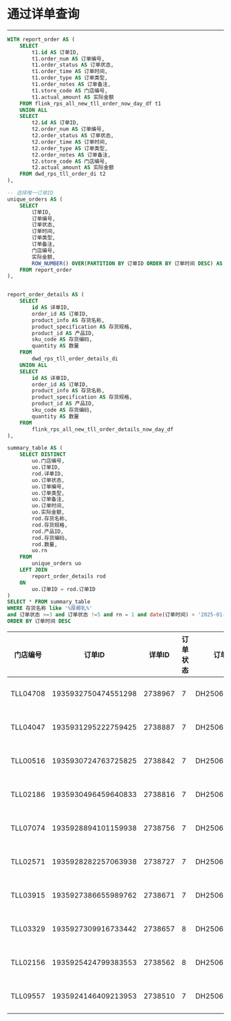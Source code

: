 # 通过详单查询

---


```sql
WITH report_order AS (
    SELECT 
        t1.id AS 订单ID,
        t1.order_num AS 订单编号,
        t1.order_status AS 订单状态,
        t1.order_time AS 订单时间,
        t1.order_type AS 订单类型,
        t1.order_notes AS 订单备注,
        t1.store_code AS 门店编号,
        t1.actual_amount AS 实际金额
    FROM flink_rps_all_new_tll_order_now_day_df t1
    UNION ALL
    SELECT 
        t2.id AS 订单ID,
        t2.order_num AS 订单编号,
        t2.order_status AS 订单状态,
        t2.order_time AS 订单时间,
        t2.order_type AS 订单类型,
        t2.order_notes AS 订单备注,
        t2.store_code AS 门店编号,
        t2.actual_amount AS 实际金额
    FROM dwd_rps_tll_order_di t2      
),

-- 选择唯一订单ID
unique_orders AS (
    SELECT 
        订单ID,
        订单编号,
        订单状态,
        订单时间,
        订单类型,
        订单备注,
        门店编号,
        实际金额,
        ROW_NUMBER() OVER(PARTITION BY 订单ID ORDER BY 订单时间 DESC) AS rn
    FROM report_order
),


report_order_details AS (
    SELECT 
        id AS 详单ID,
        order_id AS 订单ID,
        product_info AS 存货名称,
        product_specification AS 存货规格,
        product_id AS 产品ID,
        sku_code AS 存货编码,
        quantity AS 数量
    FROM 
        dwd_rps_tll_order_details_di
    UNION ALL
    SELECT 
        id AS 详单ID,
        order_id AS 订单ID,
        product_info AS 存货名称,
        product_specification AS 存货规格,
        product_id AS 产品ID,
        sku_code AS 存货编码,
        quantity AS 数量
    FROM 
        flink_rps_all_new_tll_order_details_now_day_df
),

summary_table AS (
    SELECT DISTINCT
        uo.门店编号,
        uo.订单ID,
        rod.详单ID,
        uo.订单状态,
        uo.订单编号,
        uo.订单类型,
        uo.订单备注,
        uo.订单时间,
        uo.实际金额,
        rod.存货名称,
        rod.存货规格,
        rod.产品ID,
        rod.存货编码,
        rod.数量,
        uo.rn
    FROM 
        unique_orders uo
    LEFT JOIN 
        report_order_details rod
    ON 
        uo.订单ID = rod.订单ID
)
SELECT * FROM summary_table
WHERE 存货名称 like '%厚椰乳%'
and 订单状态 >=3 and 订单状态 !=5 and rn = 1 and date(订单时间) > '2025-01-11 00:00:00'
ORDER BY 订单时间 DESC
```

| 门店编号 | 订单ID              | 详单ID  | 订单状态 | 订单编号       | 订单类型 | 订单备注    | 订单时间            | 实际金额 | 存货名称          | 存货规格   | 产品ID             | 存货编码  | 数量 | rn   |
| -------- | ------------------- | ------- | -------- | -------------- | -------- | ----------- | ------------------- | -------- | ----------------- | ---------- | ------------------ | --------- | ---- | ---- |
| TLL04708 | 1935932750474551298 | 2738967 | 7        | DH250620131054 | 1        |             | 2025-06-20 13:29:08 | 8070     | 厚椰乳-1L*12盒/箱 | 1L*12盒/箱 | 483962582693187584 | 020000536 | 1    | 1    |
| TLL04047 | 1935931295222759425 | 2738887 | 7        | DH250620131043 | 1        | 18394560022 | 2025-06-20 13:23:06 | 8035     | 厚椰乳-1L*12盒/箱 | 1L*12盒/箱 | 483962582693187584 | 020000536 | 1    | 1    |
| TLL00516 | 1935930724763725825 | 2738842 | 7        | DH250620131037 | 1        |             | 2025-06-20 13:20:31 | 12833    | 厚椰乳-1L*12盒/箱 | 1L*12盒/箱 | 483962582693187584 | 020000536 | 1    | 1    |
| TLL02186 | 1935930496459640833 | 2738816 | 7        | DH250620131033 | 1        |             | 2025-06-20 13:19:37 | 7729     | 厚椰乳-1L*12盒/箱 | 1L*12盒/箱 | 483962582693187584 | 020000536 | 3    | 1    |
| TLL07074 | 1935928894101159938 | 2738756 | 7        | DH250620131023 | 1        |             | 2025-06-20 13:13:28 | 12054    | 厚椰乳-1L*12盒/箱 | 1L*12盒/箱 | 483962582693187584 | 020000536 | 1    | 1    |
| TLL02571 | 1935928282257063938 | 2738727 | 7        | DH250620131020 | 1        |             | 2025-06-20 13:10:48 | 13124    | 厚椰乳-1L*12盒/箱 | 1L*12盒/箱 | 483962582693187584 | 020000536 | 1    | 1    |
| TLL03915 | 1935927386655989762 | 2738671 | 7        | DH250620131014 | 1        |             | 2025-06-20 13:07:45 | 19760    | 厚椰乳-1L*12盒/箱 | 1L*12盒/箱 | 483962582693187584 | 020000536 | 3    | 1    |
| TLL03329 | 1935927309916733442 | 2738657 | 8        | DH250620131013 | 1        |             | 2025-06-20 13:06:59 | 417      | 厚椰乳-1L*12盒/箱 | 1L*12盒/箱 | 483962582693187584 | 020000536 | 3    | 1    |
| TLL02156 | 1935925424799383553 | 2738562 | 8        | DH250620121073 | 1        |             | 2025-06-20 12:59:36 | 5547     | 厚椰乳-1L*12盒/箱 | 1L*12盒/箱 | 483962582693187584 | 020000536 | 2    | 1    |
| TLL09557 | 1935924146409213953 | 2738510 | 7        | DH250620121065 | 1        |             | 2025-06-20 12:54:42 | 12006    | 厚椰乳-1L*12盒/箱 | 1L*12盒/箱 | 483962582693187584 | 020000536 | 3    | 1    |